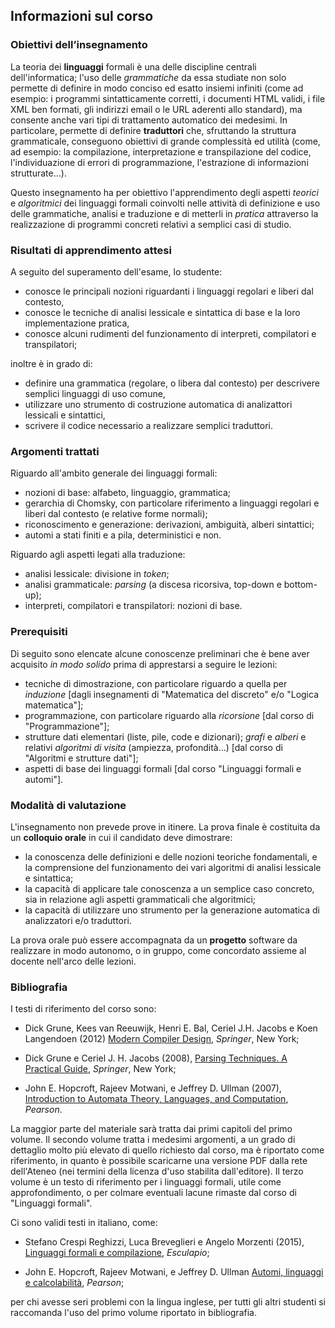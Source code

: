 ## Informazioni sul corso

### Obiettivi dell’insegnamento 

La teoria dei **linguaggi** formali è una delle discipline centrali
dell'informatica; l'uso delle *grammatiche* da essa studiate non solo permette
di definire in modo conciso ed esatto insiemi infiniti (come ad esempio: i
programmi sintatticamente corretti, i documenti HTML validi, i file XML ben
formati, gli indirizzi email o le URL aderenti allo standard), ma consente anche
vari tipi di trattamento automatico dei medesimi. In particolare, permette di
definire **traduttori** che, sfruttando la struttura grammaticale, conseguono
obiettivi di grande complessità ed utilità (come, ad esempio: la compilazione,
interpretazione e transpilazione del codice, l'individuazione di errori di
programmazione, l'estrazione di informazioni strutturate…).

Questo insegnamento ha per obiettivo l'apprendimento degli aspetti *teorici* e
*algoritmici* dei linguaggi formali coinvolti nelle attività di definizione e
uso delle grammatiche, analisi e traduzione e di metterli in *pratica*
attraverso la realizzazione di programmi concreti relativi a semplici casi di
studio.

### Risultati di apprendimento attesi 

A seguito del superamento dell'esame, lo studente:

* conosce le principali nozioni riguardanti i linguaggi regolari e liberi dal
  contesto,
* conosce le tecniche di analisi lessicale e sintattica di base e la loro
  implementazione pratica,
* conosce alcuni rudimenti del funzionamento di interpreti, compilatori e
  transpilatori;

inoltre è in grado di:

* definire una grammatica (regolare, o libera dal contesto) per descrivere
  semplici linguaggi di uso comune,
* utilizzare uno strumento di costruzione automatica di analizattori lessicali e
  sintattici, 
* scrivere il codice necessario a realizzare semplici traduttori.

### Argomenti trattati 

Riguardo all'ambito generale dei linguaggi formali:

* nozioni di base: alfabeto, linguaggio, grammatica;
* gerarchia di Chomsky, con particolare riferimento a linguaggi regolari e
  liberi dal contesto (e relative forme normali);
* riconoscimento e generazione: derivazioni, ambiguità, alberi sintattici;
* automi a stati finiti e a pila, deterministici e non.

Riguardo agli aspetti legati alla traduzione:

* analisi lessicale: divisione in *token*;
* analisi grammaticale: *parsing* (a discesa ricorsiva, top-down e bottom-up);
* interpreti, compilatori e transpilatori: nozioni di base.


### Prerequisiti 

Di seguito sono elencate alcune conoscenze preliminari che è bene aver acquisito
*in modo solido* prima di apprestarsi a seguire le lezioni:

* tecniche di dimostrazione, con particolare riguardo a quella per *induzione*
  [dagli insegnamenti di "Matematica del discreto" e/o "Logica matematica"];
* programmazione, con particolare riguardo alla *ricorsione* [dal corso di
  "Programmazione"];
* strutture dati elementari (liste, pile, code e dizionari); *grafi* e *alberi*
  e relativi *algoritmi di visita* (ampiezza, profondità…) [dal corso di
  "Algoritmi e strutture dati"];
* aspetti di base dei linguaggi formali [dal corso "Linguaggi formali e
  automi"].

### Modalità di valutazione 

L'insegnamento non prevede prove in itinere. La prova finale è costituita da un
**colloquio orale** in cui il candidato deve dimostrare:

* la conoscenza delle definizioni e delle nozioni teoriche fondamentali, e la
  comprensione del funzionamento dei vari algoritmi di analisi lessicale e
  sintattica;
* la capacità di applicare tale conoscenza a un semplice caso concreto, sia in
  relazione agli aspetti grammaticali che algoritmici;
* la capacità di utilizzare uno strumento per la generazione automatica di
  analizzatori e/o traduttori.

La prova orale può essere accompagnata da un **progetto** software da realizzare
in modo autonomo, o in gruppo, come concordato assieme al docente nell'arco
delle lezioni.

### Bibliografia 

I testi di riferimento del corso sono:

* Dick Grune, Kees van Reeuwijk, Henri E. Bal, Ceriel J.H. Jacobs e Koen Langendoen (2012) 
  [Modern Compiler Design](https://doi.org/10.1007/978-1-4614-4699-6), *Springer*, New York;

* Dick Grune e Ceriel J. H. Jacobs (2008), 
  [Parsing Techniques. A Practical Guide](https://doi.org/10.1007/978-0-387-68954-8), *Springer*, New York;

* John E. Hopcroft, Rajeev Motwani, e Jeffrey D. Ullman (2007), 
  [Introduction to Automata Theory, Languages, and Computation](https://www.pearson.com/us/higher-education/program/Hopcroft-Introduction-to-Automata-Theory-Languages-and-Computation-3rd-Edition/PGM64331.html), *Pearson*.

La maggior parte del materiale sarà tratta dai primi capitoli del primo volume.
Il secondo volume tratta i medesimi argomenti, a un grado di dettaglio molto più
elevato di quello richiesto dal corso, ma è riportato come riferimento, in
quanto è possibile scaricarne una versione PDF dalla rete dell'Ateneo (nei
termini della licenza d'uso stabilita dall'editore). Il terzo volume è un testo
di riferimento per i linguaggi formali, utile come approfondimento, o per
colmare eventuali lacune rimaste dal corso di "Linguaggi formali". 

Ci sono validi testi in italiano, come:

* Stefano Crespi Reghizzi, Luca Breveglieri e Angelo Morzenti (2015), [Linguaggi formali e compilazione](https://www.editrice-esculapio.com/s-crespi-reghizzi-l-breveglieri-a-morzenti-linguaggi-formali-e-compilazione/), *Esculapio*;

* John E. Hopcroft, Rajeev Motwani,  e Jeffrey D. Ullman [Automi, linguaggi e calcolabilità](https://www.pearson.it/opera/pearson/0-6576-automi_linguaggi_e_calcolabilita), *Pearson*;

per chi avesse seri problemi con la lingua inglese, per tutti gli altri studenti
si raccomanda l'uso del primo volume riportato in bibliografia.

